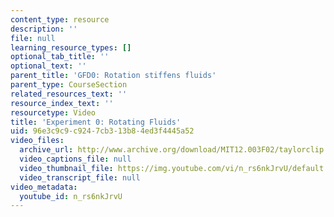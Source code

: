 ```yaml
---
content_type: resource
description: ''
file: null
learning_resource_types: []
optional_tab_title: ''
optional_text: ''
parent_title: 'GFD0: Rotation stiffens fluids'
parent_type: CourseSection
related_resources_text: ''
resource_index_text: ''
resourcetype: Video
title: 'Experiment 0: Rotating Fluids'
uid: 96e3c9c9-c924-7cb3-13b8-4ed3f4445a52
video_files:
  archive_url: http://www.archive.org/download/MIT12.003F02/taylorclip.mp4
  video_captions_file: null
  video_thumbnail_file: https://img.youtube.com/vi/n_rs6nkJrvU/default.jpg
  video_transcript_file: null
video_metadata:
  youtube_id: n_rs6nkJrvU
---
```

